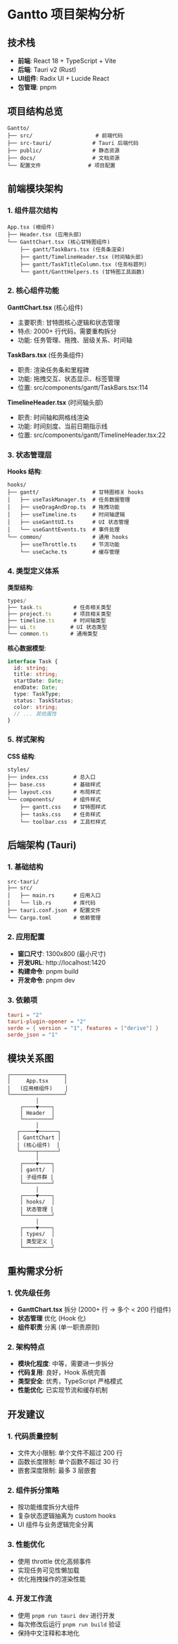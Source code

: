# Gantto 项目架构分析

## 技术栈
- **前端**: React 18 + TypeScript + Vite
- **后端**: Tauri v2 (Rust)
- **UI组件**: Radix UI + Lucide React
- **包管理**: pnpm

## 项目结构总览

```
Gantto/
├── src/                    # 前端代码
├── src-tauri/             # Tauri 后端代码
├── public/                # 静态资源
├── docs/                  # 文档资源
└── 配置文件               # 项目配置
```

## 前端模块架构

### 1. 组件层次结构
```
App.tsx (根组件)
├── Header.tsx (应用头部)
└── GanttChart.tsx (核心甘特图组件)
    ├── gantt/TaskBars.tsx (任务条渲染)
    ├── gantt/TimelineHeader.tsx (时间轴头部)
    ├── gantt/TaskTitleColumn.tsx (任务标题列)
    └── gantt/GanttHelpers.ts (甘特图工具函数)
```

### 2. 核心组件功能

**GanttChart.tsx** (核心组件)
- 主要职责: 甘特图核心逻辑和状态管理
- 特点: 2000+ 行代码，需要重构拆分
- 功能: 任务管理、拖拽、层级关系、时间轴

**TaskBars.tsx** (任务条组件)
- 职责: 渲染任务条和里程碑
- 功能: 拖拽交互、状态显示、标签管理
- 位置: src/components/gantt/TaskBars.tsx:114

**TimelineHeader.tsx** (时间轴头部)
- 职责: 时间轴和网格线渲染
- 功能: 时间刻度、当前日期指示线
- 位置: src/components/gantt/TimelineHeader.tsx:22

### 3. 状态管理层

**Hooks 结构**:
```
hooks/
├── gantt/                 # 甘特图相关 hooks
│   ├── useTaskManager.ts  # 任务数据管理
│   ├── useDragAndDrop.ts  # 拖拽功能
│   ├── useTimeline.ts     # 时间轴逻辑
│   ├── useGanttUI.ts      # UI 状态管理
│   └── useGanttEvents.ts  # 事件处理
└── common/                # 通用 hooks
    ├── useThrottle.ts     # 节流功能
    └── useCache.ts        # 缓存管理
```

### 4. 类型定义体系

**类型结构**:
```typescript
types/
├── task.ts          # 任务相关类型
├── project.ts       # 项目相关类型
├── timeline.ts      # 时间轴类型
├── ui.ts           # UI 状态类型
└── common.ts       # 通用类型
```

**核心数据模型**:
```typescript
interface Task {
  id: string;
  title: string;
  startDate: Date;
  endDate: Date;
  type: TaskType;
  status: TaskStatus;
  color: string;
  // ... 其他属性
}
```

### 5. 样式架构

**CSS 结构**:
```
styles/
├── index.css        # 总入口
├── base.css         # 基础样式
├── layout.css       # 布局样式
└── components/      # 组件样式
    ├── gantt.css    # 甘特图样式
    ├── tasks.css    # 任务样式
    └── toolbar.css  # 工具栏样式
```

## 后端架构 (Tauri)

### 1. 基础结构
```
src-tauri/
├── src/
│   ├── main.rs      # 应用入口
│   └── lib.rs       # 库代码
├── tauri.conf.json  # 配置文件
└── Cargo.toml       # 依赖管理
```

### 2. 应用配置
- **窗口尺寸**: 1300x800 (最小尺寸)
- **开发URL**: http://localhost:1420
- **构建命令**: pnpm build
- **开发命令**: pnpm dev

### 3. 依赖项
```toml
tauri = "2"
tauri-plugin-opener = "2"
serde = { version = "1", features = ["derive"] }
serde_json = "1"
```

## 模块关系图

```
┌─────────────────┐
│     App.tsx     │
│   (应用根组件)    │
└─────────────────┘
         │
    ┌────▼────┐
    │ Header  │
    └─────────┘
         │
   ┌─────▼──────┐
   │ GanttChart │
   │ (核心组件)  │
   └─────┬──────┘
         │
    ┌────▼────┐
    │ gantt/  │
    │ 子组件群 │
    └─────────┘
         │
    ┌────▼────┐
    │ hooks/  │
    │ 状态管理 │
    └─────────┘
         │
    ┌────▼────┐
    │ types/  │
    │ 类型定义 │
    └─────────┘
```

## 重构需求分析

### 1. 优先级任务
- **GanttChart.tsx** 拆分 (2000+ 行 → 多个 < 200 行组件)
- **状态管理** 优化 (Hook 化)
- **组件职责** 分离 (单一职责原则)

### 2. 架构特点
- **模块化程度**: 中等，需要进一步拆分
- **代码复用**: 良好，Hook 系统完善
- **类型安全**: 优秀，TypeScript 严格模式
- **性能优化**: 已实现节流和缓存机制

## 开发建议

### 1. 代码质量控制
- 文件大小限制: 单个文件不超过 200 行
- 函数长度限制: 单个函数不超过 30 行
- 嵌套深度限制: 最多 3 层嵌套

### 2. 组件拆分策略
- 按功能维度拆分大组件
- 复杂状态逻辑抽离为 custom hooks
- UI 组件与业务逻辑完全分离

### 3. 性能优化
- 使用 throttle 优化高频事件
- 实现任务可见性懒加载
- 优化拖拽操作的渲染性能

### 4. 开发工作流
- 使用 `pnpm run tauri dev` 进行开发
- 每次修改后运行 `pnpm run build` 验证
- 保持中文注释和本地化
